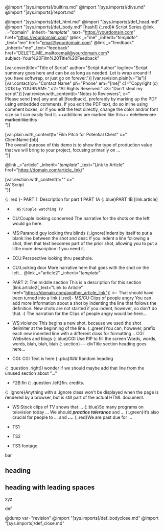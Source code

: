 @import "[sys.imports]/builtins.md"
@import "[sys.imports]/divs.md"
@import "[sys.imports]/report.md"

@import "[sys.imports]/def_html.md"
@import "[sys.imports]/def_head.md"
@import "[sys.imports]/def_body.md"
[hash1]
{:.red}# Script Series
@link _="domain" _inherit="_template_" _text="https://yourdomain.com" href="https://yourdomain.com"
@link _="me" _inherit="_template_" _text="me" href="email@yourdomain.com"
@link _="feedback" _inherit="me" _text="feedback" href="DELETE_ME_mailto:email@yourdomain.com?subject=Your%20Film%20Title%20Feedback"

[var.cover(title="Title of Script" author="Script Author" logline="Script summary goes here and can be as long as needed. Let is wrap around if you have softwrap, or just go on forever.")]
[var.revision.plain(v="1a")]
[var.contact(cn="Contact Name" ph="Phone" em="[me]" c1="Copyright (c) 2018 by YOURNAME." c2="All Rights Reserved." c3="Don't steal my script")]
[var.review.with_content(t="Notes to Reviewers", c="\
    Please send [me] any and all [feedback], preferably by marking up the PDF using embedded comments. If you edit the PDF text, do so inline using comment boxes, or if you edit the text directly, change the color and/or font size so I can easily find it. ++additions are marked like this++ ~~deletions are marked like this~~\
")]

[var.plain.with_content(t="Film Pitch for Potential Client" c="\
    ClientName:[bb]\
    The overall purpose of this demo is to show the type of production value that we will bring to your project, focusing primarily on ...\
")]

@link _="article" _inherit="_template_" _text="Link to Article" href="https://domain.com/article_link/"

[var.section.with_content(t="" c="\
    AV Script\
")]

{: .red }- PART 1: Description for part 1
    PART 1A
    {:.blue}PART 1B
[link.article]

-       WS:Couple watching TV
- CU:Couple looking concerned
The narrative for the shots on the left would go here.
- MS:Paranoid guy looking thru blinds
    {:.ignore}Indent by itself to put a blank line between the shot and desc
    If you indent a line following a shot, then that text becomes part of the prior shot, allowing you to put a little more description if you need it.
- ECU:Perspective looking thru peephole.
- CU:Locking door
More narrative here that goes with the shot on the left...
@link _="article2" _inherit="_template_"

- PART 2: The middle section
This is a description for this section
[link.article2(_text="Link to Article" href="https://domain.com/another_article_link")] <-- That should have been turned into a link
{:.red}- MS/CU:Clips of people angry
    You can add more information about a shot by indenting the line that follows the definition. New shots are not started if you indent, however, so don't do that. :)
The narration for the Clips of people angry would be here...
- WS:violence
    This begins a new shot, because we used the shot delimiter at the beginning of the line.
    {:.green}You can, however, prefix each new indented line with a different class for formatting...
CGI Websites and blogs
{:.blue}CGI Use PIP to fill the screen
Words, words, words, blah, blah, blah
{:.section}--- divTitle section heading goes here...
- CGI:
CGI Text is here
{:.pba}### Random heading

{: .question .right}I wonder if we should maybe add that line from the unused section about "..."
* F2B:fin
{: .question .left}fin. credits.

{: .ignore}Anything with a .ignore class won't be displayed when the page is rendered by a browser, but is still part of the actual HTML document.
- WS:Stock clips of TV shows that ...
{:.blue}So many programs on television today ...
We should ***practice tolerance*** and ...
{:.green}It’s also crucial for people to *...* and **...**.
{:.red}We are past due for ...

- TS1

* TS2
- TS3 
footage

bar

## heading

##    heading with leading spaces

xyz

def

@dump var="revision"
@import "[sys.imports]/def_bodyclose.md"
@import "[sys.imports]/def_close.md"
